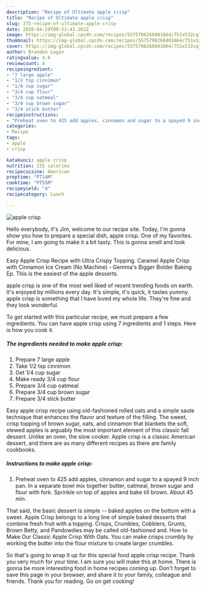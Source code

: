 ```yaml
---
description: "Recipe of Ultimate apple crisp"
title: "Recipe of Ultimate apple crisp"
slug: 375-recipe-of-ultimate-apple-crisp
date: 2020-04-29T00:53:43.262Z
image: https://img-global.cpcdn.com/recipes/5575706268401664/751x532cq70/apple-crisp-recipe-main-photo.jpg
thumbnail: https://img-global.cpcdn.com/recipes/5575706268401664/751x532cq70/apple-crisp-recipe-main-photo.jpg
cover: https://img-global.cpcdn.com/recipes/5575706268401664/751x532cq70/apple-crisp-recipe-main-photo.jpg
author: Brandon Logan
ratingvalue: 4.6
reviewcount: 4
recipeingredient:
- "7 large apple"
- "1/2 tsp cinnimon"
- "1/4 cup sugar"
- "3/4 cup flour"
- "3/4 cup oatmeal"
- "3/4 cup brown sugar"
- "3/4 stick butter"
recipeinstructions:
- "Preheat oven to 425 add apples, cinnamon and sugar to a spayed 9 inch pan. In a separate bowl mix together butter, oatmeal, brown sugar and flour with fork. Sprinkle on top of apples and bake till brown. About 45 min."
categories:
- Recipe
tags:
- apple
- crisp

katakunci: apple crisp 
nutrition: 135 calories
recipecuisine: American
preptime: "PT14M"
cooktime: "PT55M"
recipeyield: "4"
recipecategory: Lunch

---
```



![apple crisp](https://img-global.cpcdn.com/recipes/5575706268401664/751x532cq70/apple-crisp-recipe-main-photo.jpg)

Hello everybody, it's Jim, welcome to our recipe site. Today, I'm gonna show you how to prepare a special dish, apple crisp. One of my favorites. For mine, I am going to make it a bit tasty. This is gonna smell and look delicious.

Easy Apple Crisp Recipe with Ultra Crispy Topping. Caramel Apple Crisp with Cinnamon Ice Cream (No Machine) - Gemma&#39;s Bigger Bolder Baking Ep. This is the easiest of the apple desserts.

apple crisp is one of the most well liked of recent trending foods on earth. It's enjoyed by millions every day. It's simple, it's quick, it tastes yummy. apple crisp is something that I have loved my whole life. They're fine and they look wonderful.


To get started with this particular recipe, we must prepare a few ingredients. You can have apple crisp using 7 ingredients and 1 steps. Here is how you cook it.

##### The ingredients needed to make apple crisp:

1. Prepare 7 large apple
1. Take 1/2 tsp cinnimon
1. Get 1/4 cup sugar
1. Make ready 3/4 cup flour
1. Prepare 3/4 cup oatmeal
1. Prepare 3/4 cup brown sugar
1. Prepare 3/4 stick butter


Easy apple crisp recipe using old-fashioned rolled oats and a simple saute technique that enhances the flavor and texture of the filling. The sweet, crisp topping of brown sugar, oats, and cinnamon that blankets the soft, stewed apples is arguably the most important element of this classic fall dessert. Unlike an oven, the slow cooker. Apple crisp is a classic American dessert, and there are as many different recipes as there are family cookbooks. 

##### Instructions to make apple crisp:

1. Preheat oven to 425 add apples, cinnamon and sugar to a spayed 9 inch pan. In a separate bowl mix together butter, oatmeal, brown sugar and flour with fork. Sprinkle on top of apples and bake till brown. About 45 min.


That said, the basic dessert is simple -- baked apples on the bottom with a sweet. Apple Crisp belongs to a long line of simple baked desserts that combine fresh fruit with a topping. Crisps, Crumbles, Cobblers, Grunts, Brown Betty, and Pandowdies may be called old-fashioned and. How to Make Our Classic Apple Crisp With Oats. You can make crisps crumbly by working the butter into the flour mixture to create larger crumbles. 

So that's going to wrap it up for this special food apple crisp recipe. Thank you very much for your time. I am sure you will make this at home. There is gonna be more interesting food in home recipes coming up. Don't forget to save this page in your browser, and share it to your family, colleague and friends. Thank you for reading. Go on get cooking!
